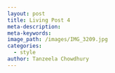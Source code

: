 ```yaml
---
layout: post
title: Living Post 4
meta-description:
meta-keywords:
image_path: /images/IMG_3209.jpg
categories:
  - style
author: Tanzeela Chowdhury
---
```

